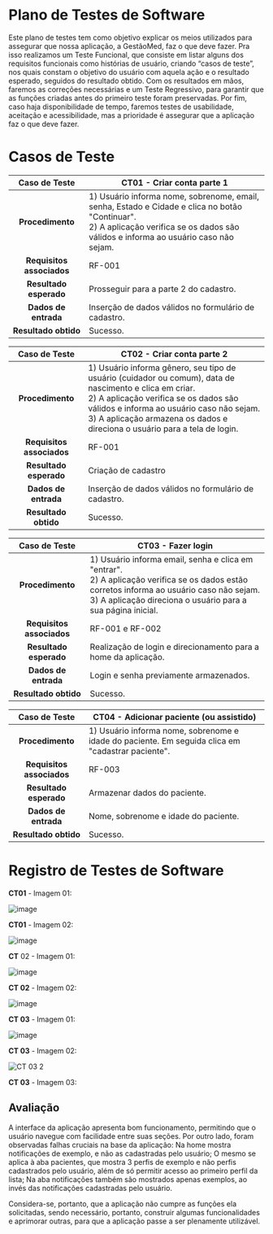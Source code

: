 # Plano de Testes de Software

Este plano de testes tem como objetivo explicar os meios utilizados para assegurar que nossa aplicação, a GestãoMed, faz o que deve fazer. Pra isso realizamos um Teste Funcional, que consiste em listar alguns dos requisitos funcionais como histórias de usuário, criando “casos de teste”, nos quais constam o objetivo do usuário com aquela ação e o resultado esperado, seguidos do resultado obtido.
	Com os resultados em mãos, faremos as correções necessárias e um Teste Regressivo, para garantir que as funções criadas antes do primeiro teste foram preservadas. Por fim, caso haja disponibilidade de tempo, faremos testes de usabilidade, aceitação e acessibilidade, mas a prioridade é assegurar que a aplicação faz o que deve fazer.
 
# Casos de Teste

**Caso de Teste** | **CT01 - Criar conta parte 1**
 :--------------: | ------------
**Procedimento**  | 1) Usuário informa nome, sobrenome, email, senha, Estado e Cidade e clica no botão "Continuar".<br>2) A aplicação verifica se os dados são válidos e informa ao usuário caso não sejam.
**Requisitos associados** | RF-001
**Resultado esperado** | Prosseguir para a parte 2 do cadastro.
**Dados de entrada** | Inserção de dados válidos no formulário de cadastro.
**Resultado obtido** | Sucesso.

**Caso de Teste** | **CT02 - Criar conta parte 2**
 :--------------: | ------------
**Procedimento**  | 1) Usuário informa gênero, seu tipo de usuário (cuidador ou comum), data de nascimento e clica em criar.<br>2) A aplicação verifica se os dados são válidos e informa ao usuário caso não sejam.<br> 3) A aplicação armazena os dados e direciona o usuário para a tela de login.
**Requisitos associados** | RF-001
**Resultado esperado** | Criação de cadastro
**Dados de entrada** | Inserção de dados válidos no formulário de cadastro.
**Resultado obtido** | Sucesso.

**Caso de Teste** | **CT03 - Fazer login**
 :--------------: | ------------
**Procedimento**  | 1) Usuário informa email, senha e clica em "entrar".<br>2) A aplicação verifica se os dados estão corretos informa ao usuário caso não sejam.<br> 3) A aplicação direciona o usuário para a sua página inicial.
**Requisitos associados** | RF-001 e RF-002
**Resultado esperado** | Realização de login e direcionamento para a home da aplicação.
**Dados de entrada** | Login e senha previamente armazenados.
**Resultado obtido** | Sucesso.

**Caso de Teste** | **CT04 - Adicionar paciente (ou assistido)**
 :--------------: | ------------
**Procedimento**  | 1) Usuário informa nome, sobrenome e idade do paciente. Em seguida clica em "cadastrar paciente".
**Requisitos associados** | RF-003
**Resultado esperado** | Armazenar dados do paciente.
**Dados de entrada** | Nome, sobrenome e idade do paciente.
**Resultado obtido** | Sucesso.

# Registro de Testes de Software

**CT01** - Imagem 01:

![image](https://user-images.githubusercontent.com/90875153/144672279-babfb001-6806-4e1c-b01a-62b1fea6c71c.png)

**CT01** - Imagem 02:

![image](https://user-images.githubusercontent.com/90875153/144672309-3b4ada20-af1a-4617-af7c-de59bacd6c9e.png)

**CT** 02 - Imagem 01:

![image](https://user-images.githubusercontent.com/90875153/144672377-8e2ad00f-6dae-4241-95e8-26912c886c29.png)

**CT 02** - Imagem 02: 

![image](https://user-images.githubusercontent.com/90875153/144672394-3c975d44-df78-4241-8a33-cd45a3b5db6c.png)

**CT 03** - Imagem 01: 

![image](https://user-images.githubusercontent.com/90875153/144672679-24e181ca-af01-4928-a69e-18243e050e9c.png)

**CT 03** - Imagem 02:

![CT 03 2](https://user-images.githubusercontent.com/90875153/144672714-b2fa9df1-107e-4e8d-9836-56be5def4c2f.jpg)

**CT 03** - Imagem 03:








## Avaliação

A interface da aplicação apresenta bom funcionamento, permitindo que o usuário navegue com facilidade entre suas seções. Por outro lado, foram observadas falhas cruciais na base da aplicação: Na home mostra notificações de exemplo, e não as cadastradas pelo usuário; O mesmo se aplica à aba pacientes, que mostra 3 perfis de exemplo e não perfis cadastrados pelo usuário, além de só permitir acesso ao primeiro perfil da lista; Na aba notificações também são mostrados apenas exemplos, ao invés das notificações cadastradas pelo usuário.      

Considera-se, portanto, que a aplicação não cumpre as funções ela solicitadas, sendo necessário, portanto, construir algumas funcionalidades e aprimorar outras, para que a aplicação passe a ser plenamente utilizável.
